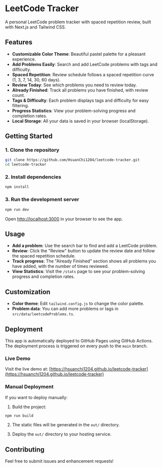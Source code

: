# LeetCode Tracker

A personal LeetCode problem tracker with spaced repetition review, built with Next.js and Tailwind CSS.

## Features

-  **Customizable Color Theme**: Beautiful pastel palette for a pleasant experience.
-  **Add Problems Easily**: Search and add LeetCode problems with tags and difficulty.
-  **Spaced Repetition**: Review schedule follows a spaced repetition curve (1, 3, 7, 14, 30, 60 days).
-  **Review Today**: See which problems you need to review today.
-  **Already Finished**: Track all problems you have finished, with review count.
-  **Tags & Difficulty**: Each problem displays tags and difficulty for easy filtering.
-  **Progress Statistics**: View your problem-solving progress and completion rates.
-  **Local Storage**: All your data is saved in your browser (localStorage).

## Getting Started

### 1. Clone the repository

```bash
git clone https://github.com/HsuanChi1204/leetcode-tracker.git
cd leetcode-tracker
```

### 2. Install dependencies

```bash
npm install
```

### 3. Run the development server

```bash
npm run dev
```

Open [http://localhost:3000](http://localhost:3000) in your browser to see the app.

## Usage

- **Add a problem**: Use the search bar to find and add a LeetCode problem.
- **Review**: Click the "Review" button to update the review date and follow the spaced repetition schedule.
- **Track progress**: The "Already Finished" section shows all problems you have added, with the number of times reviewed.
- **View Statistics**: Visit the `/stats` page to see your problem-solving progress and completion rates.

## Customization

- **Color theme**: Edit `tailwind.config.js` to change the color palette.
- **Problem data**: You can add more problems or tags in `src/data/leetcodeProblems.ts`.

## Deployment

This app is automatically deployed to GitHub Pages using GitHub Actions. The deployment process is triggered on every push to the `main` branch.

### Live Demo

Visit the live demo at: [https://hsuanchi1204.github.io/leetcode-tracker](https://hsuanchi1204.github.io/leetcode-tracker)

### Manual Deployment

If you want to deploy manually:

1. Build the project:
```bash
npm run build
```

2. The static files will be generated in the `out/` directory.

3. Deploy the `out/` directory to your hosting service.

## Contributing

Feel free to submit issues and enhancement requests!
